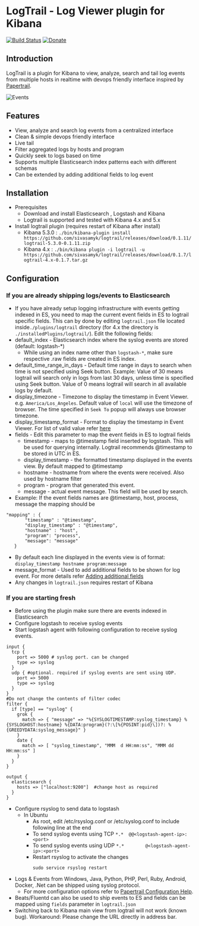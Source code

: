 # LogTrail - Log Viewer plugin for Kibana

[![Build Status](https://travis-ci.org/sivasamyk/logtrail.svg?branch=master)](https://travis-ci.org/sivasamyk/logtrail) [![Donate](https://img.shields.io/badge/Donate-PayPal-green.svg)](https://paypal.me/sivasamyk)

Introduction
------------
LogTrail is a plugin for Kibana to view, analyze, search and tail log events from multiple hosts in realtime with devops friendly interface inspired by [Papertrail](https://papertrailapp.com/).

![Events](https://raw.githubusercontent.com/sivasamyk/logtrail/master/screenshot.png)

Features
--------
 - View, analyze and search log events from a centralized interface
 - Clean & simple devops friendly interface
 - Live tail
 - Filter aggregated logs by hosts and program
 - Quickly seek to logs based on time
 - Supports multiple Elasticsearch index patterns each with different schemas
 - Can be extended by adding additional fields to log event

Installation
------------
- Prerequisites
  - Download and install Elasticsearch , Logstash and Kibana
  - Logtrail is supported and tested with Kibana 4.x and 5.x
- Install logtrail plugin (requires restart of Kibana after install)
  - Kibana 5.3.0 : `./bin/kibana-plugin install https://github.com/sivasamyk/logtrail/releases/download/0.1.11/logtrail-5.3.0-0.1.11.zip`
  - Kibana 4.x : `./bin/kibana plugin -i logtrail -u https://github.com/sivasamyk/logtrail/releases/download/0.1.7/logtrail-4.x-0.1.7.tar.gz`

Configuration
-------------
### If you are already shipping logs/events to Elasticsearch
 - If you have already setup logging infrastructure with events getting indexed in ES,
you need to map the current event fields in ES to logtrail specific fields. This can by done by editing
`logtrail.json` file located inside`./plugins/logtrail` directory (for 4.x the directory is `./installedPlugins/logtrail/`).
Edit the following fields:
 - default_index - Elasticsearch index where the syslog events are stored (default: logstash-*)
      - While using an index name other than `logstash-*`, make sure respective .raw fields are created in ES index.
 - default_time_range_in_days - Default time range in days to search when time is not specified using Seek button.
    Example: Value of 30 means logtrail will search only in logs from last 30 days, unless time is specified using Seek button.
    Value of 0 means logtrail will search in all available logs by default.
 - display_timezone - Timezone to display the timestamp in Event Viewer. e.g. `America/Los_Angeles`. Default value of `local` will use the timezone of browser. The time specified in `Seek To` popup will always use browser timezone.
 - display_timestamp_format - Format to display the timestamp in Event Viewer. For list of valid value refer [here](http://momentjs.com/docs/#/displaying/)
 - fields - Edit this parameter to map the event fields in ES to logtrail fields
    - timestamp - maps to @timestamp field inserted by logstash. This will be used for querying internally. Logtrail recommends @timestamp to be stored in UTC in ES.
    - display_timestamp - the formatted timestamp displayed in the events view. By default mapped to @timestamp
    - hostname - hostname from where the events were received. Also used by hostname filter
    - program - program that generated this event.
    - message - actual event message. This field will be used by search.
 - Example:  If the event fields names are @timestamp, host, process, message the mapping should be
 ```
 "mapping" : {
        "timestamp" : "@timestamp",
        "display_timestamp" : "@timestamp",
        "hostname" : "host",
        "program": "process",
        "message": "message"
    }
```
 - By default each line displayed in the events view is of format:
  `display_timestamp hostname program:message` 
 - message_format - Used to add additional fields to be shown for log event. For more details refer [Adding additional fields](https://github.com/sivasamyk/logtrail/blob/message_format/docs/add_fields.md)
 - Any changes in `logtrail.json` requires restart of Kibana

### If you are starting fresh
- Before using the plugin make sure there are events indexed in Elasticsearch
- Configure logstash to receive syslog events
 - Start logstash agent with following configuration to receive syslog events.
  ```
  input {
    tcp {
      port => 5000 # syslog port. can be changed
      type => syslog
    }
    udp { #optional. required if syslog events are sent using UDP.
      port => 5000
      type => syslog
    }
  }
  #Do not change the contents of filter codec
  filter {
    if [type] == "syslog" {
      grok {
        match => { "message" => "%{SYSLOGTIMESTAMP:syslog_timestamp} %{SYSLOGHOST:hostname} %{DATA:program}(?:\[%{POSINT:pid}\])?: %{GREEDYDATA:syslog_message}" }
      }
      date {
        match => [ "syslog_timestamp", "MMM  d HH:mm:ss", "MMM dd HH:mm:ss" ]
      }
    }
  }

  output {
    elasticsearch {
      hosts => ["localhost:9200"]  #change host as required
    }
  }
  ```
- Configure rsyslog to send data to logstash
  - In Ubuntu
      - As root, edit /etc/rsyslog.conf or /etc/syslog.conf to include following line at the end
      - To send syslog events using TCP `*.*  @@<logstash-agent-ip>:<port>`
      - To send syslog events using UDP `*.*        @<logstash-agent-ip>:<port>`
      - Restart rsyslog to activate the changes
        ```
        sudo service rsyslog restart
        ```
- Logs & Events from Windows, Java, Python, PHP, Perl, Ruby, Android, Docker, .Net can be shipped using syslog protocol.
  - For more configuration options refer to [Papertrail Configuration Help](http://help.papertrailapp.com/).
- Beats/Fluentd can also be used to ship events to ES and fields can be mapped using `fields` parameter in `logtrail.json`
- Switching back to Kibana main view from logtrail will not work (known bug). Workaround: Please change the URL directly in address bar.
